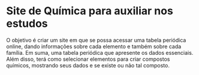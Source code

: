 # Site de Química para auxiliar nos estudos
O objetivo é criar um site em que se possa acessar uma tabela periódica online, dando informações sobre cada elemento e também sobre cada família. Em suma, uma tabela periódica que apresente os dados essenciais. Além disso, terá como selecionar elementos para criar compostos químicos, mostrando seus dados e se existe ou não tal composto.
